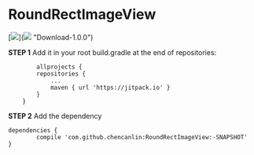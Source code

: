 # RoundRectImageView #

[[![](https://jitpack.io/v/chencanlin/RoundRectImageView.svg)](https://jitpack.io/#chencanlin/RoundRectImageView)]([![](https://jitpack.io/v/chencanlin/RoundRectImageView.svg)](https://jitpack.io/#chencanlin/RoundRectImageView) "Download-1.0.0")

**STEP 1**  Add it in your root build.gradle at the end of repositories:

	    	allprojects {
			repositories {
				...
				maven { url 'https://jitpack.io' }
			}
		}

**STEP 2** Add the dependency

    dependencies {
	        compile 'com.github.chencanlin:RoundRectImageView:-SNAPSHOT'
	}
